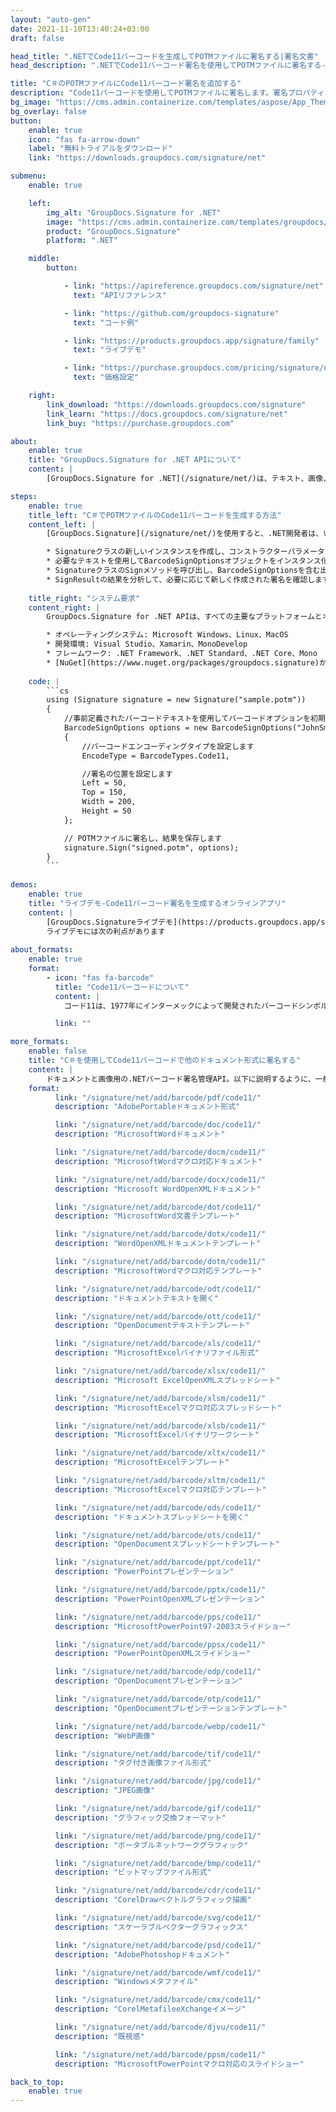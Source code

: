 ```yaml
---
layout: "auto-gen"
date: 2021-11-10T13:40:24+03:00
draft: false

head_title: ".NETでCode11バーコードを生成してPOTMファイルに署名する|署名文書"
head_description: ".NETでCode11バーコード署名を使用してPOTMファイルに署名する-人気のあるビジネスドキュメントや画像ファイル形式にバーコードを追加します."

title: "C＃のPOTMファイルにCode11バーコード署名を追加する"
description: "Code11バーコードを使用してPOTMファイルに署名します。署名プロパティを操作し、ニーズに合ったドキュメント内で高度な署名オプションを設定します."
bg_image: "https://cms.admin.containerize.com/templates/aspose/App_Themes/V3/images/bg/header1.png"
bg_overlay: false
button:
    enable: true
    icon: "fas fa-arrow-down"
    label: "無料トライアルをダウンロード"
    link: "https://downloads.groupdocs.com/signature/net"

submenu:
    enable: true

    left:
        img_alt: "GroupDocs.Signature for .NET"
        image: "https://cms.admin.containerize.com/templates/groupdocs/images/product-logos/90x90-noborder/groupdocs-signature-net.png"
        product: "GroupDocs.Signature"
        platform: ".NET"

    middle:
        button:

            - link: "https://apireference.groupdocs.com/signature/net"
              text: "APIリファレンス"

            - link: "https://github.com/groupdocs-signature"
              text: "コード例"

            - link: "https://products.groupdocs.app/signature/family"
              text: "ライブデモ"

            - link: "https://purchase.groupdocs.com/pricing/signature/net"
              text: "価格設定"

    right:
        link_download: "https://downloads.groupdocs.com/signature"
        link_learn: "https://docs.groupdocs.com/signature/net"
        link_buy: "https://purchase.groupdocs.com"

about:
    enable: true
    title: "GroupDocs.Signature for .NET APIについて"
    content: |
        [GroupDocs.Signature for .NET](/signature/net/)は、テキスト、画像、バーコード、スタンプ、フォームフィールド、QRコード、メタデータなどのさまざまな署名タイプを使用してデジタルドキュメントに電子署名するネイティブ.NETAPIです。ユーザーは、PDF、Microsoft Word、Excelワークシート、PowerPointプレゼンテーション、Adobe Photoshop、メタファイル、および画像ファイル形式内のデジタル署名を追加、編集、検証、削除、および検索でき、必要に応じて署名プロパティをカスタマイズするための追加サポートがあります。

steps:
    enable: true
    title_left: "C＃でPOTMファイルのCode11バーコードを生成する方法"
    content_left: |
        [GroupDocs.Signature](/signature/net/)を使用すると、.NET開発者は、いくつかの簡単な手順を実行することで、アプリケーション内のPOTMファイルにCode11バーコードを簡単に追加できます。

        * Signatureクラスの新しいインスタンスを作成し、コンストラクターパラメーターとしてソースPOTMドキュメントパスを渡します。
        * 必要なテキストを使用してBarcodeSignOptionsオブジェクトをインスタンス化し、EncodeTypeプロパティをCode11に設定します。
        * SignatureクラスのSignメソッドを呼び出し、BarcodeSignOptionsを含む出力POTMファイル名を渡します。
        * SignResultの結果を分析して、必要に応じて新しく作成された署名を確認します。
        
    title_right: "システム要求"
    content_right: |
        GroupDocs.Signature for .NET APIは、すべての主要なプラットフォームとオペレーティングシステムでサポートされています。以下のコードを実行する前に、システムに次の前提条件がインストールされていることを確認してください。

        * オペレーティングシステム: Microsoft Windows、Linux、MacOS
        * 開発環境: Visual Studio、Xamarin、MonoDevelop
        * フレームワーク: .NET Framework、.NET Standard、.NET Core、Mono
        * [NuGet](https://www.nuget.org/packages/groupdocs.signature)からGroupDocs.Signaturefor.NETの最新バージョンをダウンロードします
        
    code: |
        ```cs
        using (Signature signature = new Signature("sample.potm"))
        {
            //事前定義されたバーコードテキストを使用してバーコードオプションを初期化します
            BarcodeSignOptions options = new BarcodeSignOptions("JohnSmith")
            {
                //バーコードエンコーディングタイプを設定します
                EncodeType = BarcodeTypes.Code11,

                //署名の位置を設定します
                Left = 50,
                Top = 150,
                Width = 200,
                Height = 50
            };

            // POTMファイルに署名し、結果を保存します 
            signature.Sign("signed.potm", options);
        }
        ```
        
demos:
    enable: true
    title: "ライブデモ-Code11バーコード署名を生成するオンラインアプリ"
    content: |
        [GroupDocs.Signatureライブデモ](https://products.groupdocs.app/signature/family)サイトにアクセスして、Code11バーコードをPOTMファイルに今すぐ追加してください。  
        ライブデモには次の利点があります
        
about_formats:
    enable: true
    format:
        - icon: "fas fa-barcode"
          title: "Code11バーコードについて"
          content: |
            コード11は、1977年にインターメックによって開発されたバーコードシンボルです。主に電気通信で使用されます。シンボルは、数字0〜9とダッシュ文字（-）で構成される任意の長さの文字列をエンコードできます。 12番目のコードは開始/停止文字を表し、通常は「*」として出力されます。 1つまたは2つのモジュロ11チェックディジットを含めることができます。

          link: ""

more_formats:
    enable: false
    title: "C＃を使用してCode11バーコードで他のドキュメント形式に署名する"
    content: |
        ドキュメントと画像用の.NETバーコード署名管理API。以下に説明するように、一般的なファイル形式のいくつかにバーコード署名を追加します。
    format: 
          link: "/signature/net/add/barcode/pdf/code11/"
          description: "AdobePortableドキュメント形式"

          link: "/signature/net/add/barcode/doc/code11/"
          description: "MicrosoftWordドキュメント"

          link: "/signature/net/add/barcode/docm/code11/"
          description: "MicrosoftWordマクロ対応ドキュメント"

          link: "/signature/net/add/barcode/docx/code11/"
          description: "Microsoft WordOpenXMLドキュメント"

          link: "/signature/net/add/barcode/dot/code11/"
          description: "MicrosoftWord文書テンプレート"

          link: "/signature/net/add/barcode/dotx/code11/"
          description: "WordOpenXMLドキュメントテンプレート"

          link: "/signature/net/add/barcode/dotm/code11/"
          description: "MicrosoftWordマクロ対応テンプレート"       

          link: "/signature/net/add/barcode/odt/code11/"
          description: "ドキュメントテキストを開く"

          link: "/signature/net/add/barcode/ott/code11/"
          description: "OpenDocumentテキストテンプレート"

          link: "/signature/net/add/barcode/xls/code11/"
          description: "MicrosoftExcelバイナリファイル形式"

          link: "/signature/net/add/barcode/xlsx/code11/"
          description: "Microsoft ExcelOpenXMLスプレッドシート"

          link: "/signature/net/add/barcode/xlsm/code11/"
          description: "MicrosoftExcelマクロ対応スプレッドシート"

          link: "/signature/net/add/barcode/xlsb/code11/"
          description: "MicrosoftExcelバイナリワークシート"

          link: "/signature/net/add/barcode/xltx/code11/"
          description: "MicrosoftExcelテンプレート"

          link: "/signature/net/add/barcode/xltm/code11/"
          description: "MicrosoftExcelマクロ対応テンプレート"

          link: "/signature/net/add/barcode/ods/code11/"
          description: "ドキュメントスプレッドシートを開く"

          link: "/signature/net/add/barcode/ots/code11/"
          description: "OpenDocumentスプレッドシートテンプレート"

          link: "/signature/net/add/barcode/ppt/code11/"
          description: "PowerPointプレゼンテーション"

          link: "/signature/net/add/barcode/pptx/code11/"
          description: "PowerPointOpenXMLプレゼンテーション"

          link: "/signature/net/add/barcode/pps/code11/"
          description: "MicrosoftPowerPoint97-2003スライドショー"

          link: "/signature/net/add/barcode/ppsx/code11/"
          description: "PowerPointOpenXMLスライドショー"                              

          link: "/signature/net/add/barcode/odp/code11/"
          description: "OpenDocumentプレゼンテーション"

          link: "/signature/net/add/barcode/otp/code11/"
          description: "OpenDocumentプレゼンテーションテンプレート"

          link: "/signature/net/add/barcode/webp/code11/"
          description: "WebP画像"

          link: "/signature/net/add/barcode/tif/code11/"
          description: "タグ付き画像ファイル形式"

          link: "/signature/net/add/barcode/jpg/code11/"
          description: "JPEG画像"

          link: "/signature/net/add/barcode/gif/code11/"
          description: "グラフィック交換フォーマット"

          link: "/signature/net/add/barcode/png/code11/"
          description: "ポータブルネットワークグラフィック"

          link: "/signature/net/add/barcode/bmp/code11/"
          description: "ビットマップファイル形式"

          link: "/signature/net/add/barcode/cdr/code11/"
          description: "CorelDrawベクトルグラフィック描画"

          link: "/signature/net/add/barcode/svg/code11/"
          description: "スケーラブルベクターグラフィックス"

          link: "/signature/net/add/barcode/psd/code11/"
          description: "AdobePhotoshopドキュメント"

          link: "/signature/net/add/barcode/wmf/code11/"
          description: "Windowsメタファイル"        

          link: "/signature/net/add/barcode/cmx/code11/"
          description: "CorelMetafileeXchangeイメージ"

          link: "/signature/net/add/barcode/djvu/code11/"
          description: "既視感"

          link: "/signature/net/add/barcode/ppsm/code11/"
          description: "MicrosoftPowerPointマクロ対応のスライドショー"

back_to_top:
    enable: true
---
```


